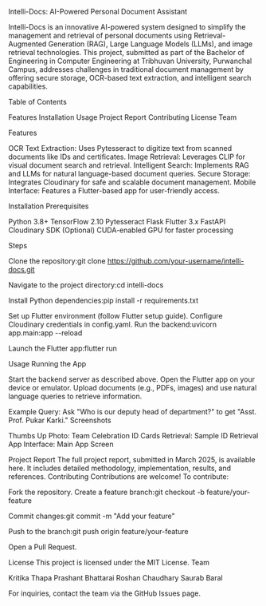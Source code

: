 Intelli-Docs: AI-Powered Personal Document Assistant
 
Intelli-Docs is an innovative AI-powered system designed to simplify the management and retrieval of personal documents using Retrieval-Augmented Generation (RAG), Large Language Models (LLMs), and image retrieval technologies. This project, submitted as part of the Bachelor of Engineering in Computer Engineering at Tribhuvan University, Purwanchal Campus, addresses challenges in traditional document management by offering secure storage, OCR-based text extraction, and intelligent search capabilities.

Table of Contents

Features
Installation
Usage
Project Report
Contributing
License
Team

Features

OCR Text Extraction: Uses Pytesseract to digitize text from scanned documents like IDs and certificates.
Image Retrieval: Leverages CLIP for visual document search and retrieval.
Intelligent Search: Implements RAG and LLMs for natural language-based document queries.
Secure Storage: Integrates Cloudinary for safe and scalable document management.
Mobile Interface: Features a Flutter-based app for user-friendly access.

Installation
Prerequisites

Python 3.8+
TensorFlow 2.10
Pytesseract
Flask
Flutter 3.x
FastAPI
Cloudinary SDK
(Optional) CUDA-enabled GPU for faster processing

Steps

Clone the repository:git clone https://github.com/your-username/intelli-docs.git


Navigate to the project directory:cd intelli-docs


Install Python dependencies:pip install -r requirements.txt


Set up Flutter environment (follow Flutter setup guide).
Configure Cloudinary credentials in config.yaml.
Run the backend:uvicorn app.main:app --reload


Launch the Flutter app:flutter run



Usage
Running the App

Start the backend server as described above.
Open the Flutter app on your device or emulator.
Upload documents (e.g., PDFs, images) and use natural language queries to retrieve information.

Example Query: Ask "Who is our deputy head of department?" to get "Asst. Prof. Pukar Karki."
Screenshots

Thumbs Up Photo: Team Celebration
ID Cards Retrieval: Sample ID Retrieval
App Interface: Main App Screen

Project Report
The full project report, submitted in March 2025, is available here. It includes detailed methodology, implementation, results, and references.
Contributing
Contributions are welcome! To contribute:

Fork the repository.
Create a feature branch:git checkout -b feature/your-feature


Commit changes:git commit -m "Add your feature"


Push to the branch:git push origin feature/your-feature


Open a Pull Request.

License
This project is licensed under the MIT License.
Team

Kritika Thapa 
Prashant Bhattarai 
Roshan Chaudhary 
Saurab Baral 

For inquiries, contact the team via the GitHub Issues page.
